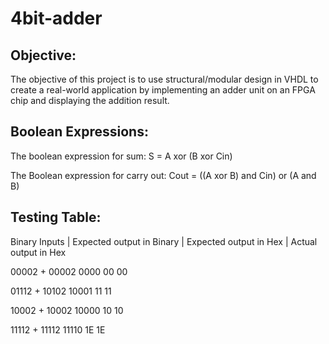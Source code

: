 # 4bit-adder
 
## Objective:
The objective of this project is to use structural/modular design in VHDL to create a real-world application by implementing an adder unit on an FPGA chip and displaying the addition result.

## Boolean Expressions:
The boolean expression for sum: S = A xor (B xor Cin)

The Boolean expression for carry out: Cout = ((A xor B) and Cin) or (A and B)


## Testing Table:
Binary Inputs	| Expected output in Binary	| Expected output in Hex	| Actual output in Hex

00002 + 00002	                       0000	                      00	                    00

01112 + 10102	                      10001	                      11	                    11

10002 + 10002	                      10000	                      10	                    10

11112 + 11112	                      11110	                      1E	                    1E
